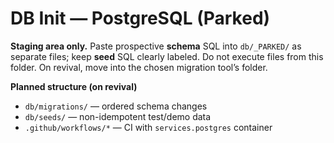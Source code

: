 <!-- status: stub; target: 150+ words -->
<!-- status: stub; target: 150+ words -->
<!-- status: stub; target: 150+ words -->
# DB Init — PostgreSQL (Parked)

**Staging area only.** Paste prospective **schema** SQL into `db/_PARKED/` as separate files; keep **seed** SQL clearly labeled.  Do not execute files from this folder.  On revival, move into the chosen migration tool’s folder.

**Planned structure (on revival)**
- `db/migrations/` — ordered schema changes  
- `db/seeds/` — non-idempotent test/demo data  
- `.github/workflows/*` — CI with `services.postgres` container  



